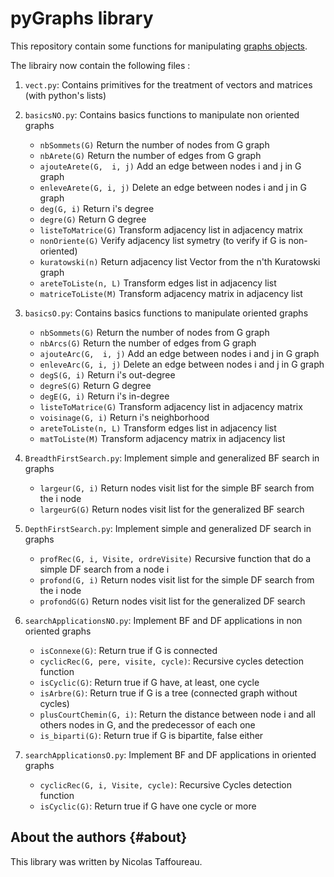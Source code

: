 # pyGraphs library

This repository contain some functions for manipulating [graphs objects](https://en.wikipedia.org/wiki/Graph_(discrete_mathematics)). 

The librairy now contain the following files :

1. `vect.py`: Contains primitives for the treatment of vectors and matrices (with python's lists)

2. `basicsNO.py`: Contains basics functions to manipulate non oriented graphs
   - `nbSommets(G)` Return the number of nodes from G graph
   - `nbArete(G)` Return the number of edges from G graph
   - `ajouteArete(G,  i, j)` Add an edge between nodes i and j in G graph
   - `enleveArete(G, i, j)` Delete an edge between nodes i and j in G graph
   - `deg(G, i)` Return i's degree
   - `degre(G)` Return G degree
   - `listeToMatrice(G)` Transform adjacency list in adjacency matrix
   - `nonOriente(G)` Verify adjacency list symetry (to verify if G is non-oriented)
   - `kuratowski(n)` Return adjacency list Vector from the n'th Kuratowski graph
   - `areteToListe(n, L)` Transform edges list in adjacency list
   - `matriceToListe(M)` Transform adjacency matrix in adjacency list

3. `basicsO.py`: Contains basics functions to manipulate oriented graphs 
   - `nbSommets(G)` Return the number of nodes from G graph
   - `nbArcs(G)` Return the number of edges from G graph
   - `ajouteArc(G,  i, j)` Add an edge between nodes i and j in G graph
   - `enleveArc(G, i, j)` Delete an edge between nodes i and j in G graph
   - `degS(G, i)` Return i's out-degree
   - `degreS(G)` Return G degree
   - `degE(G, i)` Return i's in-degree
   - `listeToMatrice(G)` Transform adjacency list in adjacency matrix
   - `voisinage(G, i)` Return i's neighborhood 
   - `areteToListe(n, L)` Transform edges list in adjacency list
   - `matToListe(M)` Transform adjacency matrix in adjacency list

4. `BreadthFirstSearch.py`: Implement simple and generalized BF search in graphs
   - `largeur(G, i)` Return nodes visit list for the simple BF search from the i node
   - `largeurG(G)` Return nodes visit list for the generalized BF search

5. `DepthFirstSearch.py`: Implement simple and generalized DF search in graphs
   - `profRec(G, i, Visite, ordreVisite)` Recursive function that do a simple DF search from a node i
   - `profond(G, i)` Return nodes visit list for the simple DF search from the i node
   - `profondG(G)` Return nodes visit list for the generalized DF search
   
6. `searchApplicationsNO.py`: Implement BF and DF applications in non oriented graphs
   - `isConnexe(G)`: Return true if G is connected
   - `cyclicRec(G, pere, visite, cycle)`: Recursive cycles detection function
   - `isCyclic(G)`: Return true if G have, at least, one cycle
   - `isArbre(G)`: Return true if G is a tree (connected graph without cycles)
   - `plusCourtChemin(G, i)`: Return the distance between node i and all others nodes in G, and the predecessor of each one
   - `is_biparti(G)`: Return true if G is bipartite, false either
   
7. `searchApplicationsO.py`: Implement BF and DF applications in oriented graphs
   - `cyclicRec(G, i, Visite, cycle)`: Recursive Cycles detection function  
   - `isCyclic(G)`: Return true if G have one cycle or more


About the authors                                                  {#about}
-----------------

This library was written by Nicolas Taffoureau.
